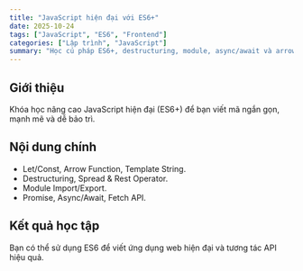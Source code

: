 ```yaml
---
title: "JavaScript hiện đại với ES6+"
date: 2025-10-24
tags: ["JavaScript", "ES6", "Frontend"]
categories: ["Lập trình", "JavaScript"]
summary: "Học cú pháp ES6+, destructuring, module, async/await và arrow function."
---
```


## Giới thiệu
Khóa học nâng cao JavaScript hiện đại (ES6+) để bạn viết mã ngắn gọn, mạnh mẽ và dễ bảo trì.

## Nội dung chính
- Let/Const, Arrow Function, Template String.
- Destructuring, Spread & Rest Operator.
- Module Import/Export.
- Promise, Async/Await, Fetch API.

## Kết quả học tập
Bạn có thể sử dụng ES6 để viết ứng dụng web hiện đại và tương tác API hiệu quả.
